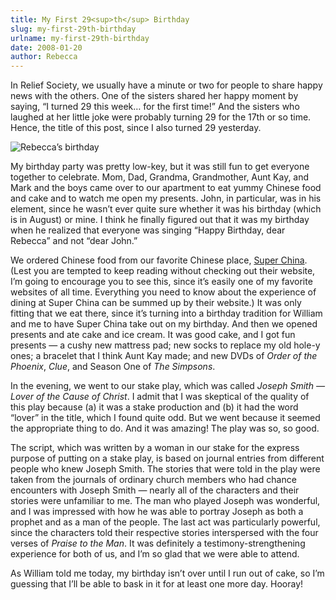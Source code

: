 ```yaml
---
title: My First 29<sup>th</sup> Birthday
slug: my-first-29th-birthday
urlname: my-first-29th-birthday
date: 2008-01-20
author: Rebecca
---
```

In Relief Society, we usually have a minute or two for people to share happy
news with the others. One of the sisters shared her happy moment by saying,
&ldquo;I turned 29 this week&hellip; for the first time!&rdquo; And the sisters
who laughed at her little joke were probably turning 29 for the 17th or so time.
Hence, the title of this post, since I also turned 29 yesterday.

<img src="{static}/images/2008-01-19-rebecca-birthday.jpg" alt="Rebecca&#x02bc;s birthday" class="img-fluid">

My birthday party was pretty low-key, but it was still fun to get everyone
together to celebrate. Mom, Dad, Grandma, Grandmother, Aunt Kay, and Mark and
the boys came over to our apartment to eat yummy Chinese food and cake and to
watch me open my presents. John, in particular, was in his element, since he
wasn&#x02bc;t ever quite sure whether it was his birthday (which is in August)
or mine. I think he finally figured out that it was my birthday when he realized
that everyone was singing &ldquo;Happy Birthday, dear Rebecca&rdquo; and not
&ldquo;dear John.&rdquo;

We ordered Chinese food from our favorite Chinese place, [Super China][a]. (Lest
you are tempted to keep reading without checking out their website, I&#x02bc;m
going to encourage you to see this, since it&#x02bc;s easily one of my favorite
websites of all time. Everything you need to know about the experience of dining
at Super China can be summed up by their website.) It was only fitting that we
eat there, since it&#x02bc;s turning into a birthday tradition for William and
me to have Super China take out on my birthday. And then we opened presents and
ate cake and ice cream. It was good cake, and I got fun presents &mdash; a cushy
new mattress pad; new socks to replace my old hole-y ones; a bracelet that I
think Aunt Kay made; and new DVDs of *Order of the Phoenix*, *Clue*, and Season
One of *The Simpsons*.

In the evening, we went to our stake play, which was called *Joseph Smith
&mdash; Lover of the Cause of Christ*. I admit that I was skeptical of the
quality of this play because (a) it was a stake production and (b) it had the
word &ldquo;lover&rdquo; in the title, which I found quite odd. But we went
because it seemed the appropriate thing to do. And it was amazing! The play was
so, so good.

The script, which was written by a woman in our stake for the express purpose of
putting on a stake play, is based on journal entries from different people who
knew Joseph Smith. The stories that were told in the play were taken from the
journals of ordinary church members who had chance encounters with Joseph Smith
&mdash; nearly all of the characters and their stories were unfamiliar to me.
The man who played Joseph was wonderful, and I was impressed with how he was
able to portray Joseph as both a prophet and as a man of the people. The last
act was particularly powerful, since the characters told their respective
stories interspersed with the four verses of *Praise to the Man*. It was
definitely a testimony-strengthening experience for both of us, and I&#x02bc;m
so glad that we were able to attend.

As William told me today, my birthday isn&#x02bc;t over until I run out of cake,
so I&#x02bc;m guessing that I&#x02bc;ll be able to bask in it for at least one
more day. Hooray!

[a]: http://superchinaaustin.com/
